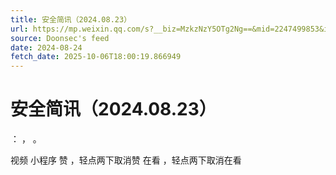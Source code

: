 ```yaml
---
title: 安全简讯（2024.08.23）
url: https://mp.weixin.qq.com/s?__biz=MzkzNzY5OTg2Ng==&mid=2247499853&idx=1&sn=0252def340ddf00c35163c15a91fa56f
source: Doonsec's feed
date: 2024-08-24
fetch_date: 2025-10-06T18:00:19.866949
---
```


# 安全简讯（2024.08.23）

：
，
。

视频
小程序
赞
，轻点两下取消赞
在看
，轻点两下取消在看